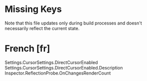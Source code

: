 # Missing Keys
Note that this file updates only during build processes and doesn't necessarily reflect the current state.

# French [fr]
Settings.CursorSettings.DirectCursorEnabled  
Settings.CursorSettings.DirectCursorEnabled.Description  
Inspector.ReflectionProbe.OnChangesRenderCount  

